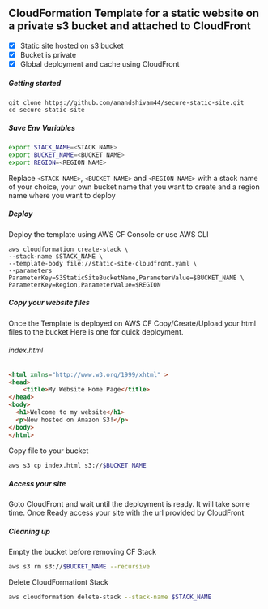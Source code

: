 ## CloudFormation Template for a static website on a private s3 bucket and attached to CloudFront
 - [x] Static site hosted on s3 bucket
 - [x] Bucket is private
 - [x] Global deployment and cache using CloudFront

##### Getting started
```
git clone https://github.com/anandshivam44/secure-static-site.git
cd secure-static-site
```
##### Save Env Variables
```bash
export STACK_NAME=<STACK NAME>
export BUCKET_NAME=<BUCKET NAME>
export REGION=<REGION NAME>
```
Replace `<STACK NAME>`, `<BUCKET NAME>` and `<REGION NAME>` with a stack name of your choice, your own bucket name that you want to create and a region name where you want to deploy 

##### Deploy
Deploy the template using AWS CF Console or use AWS CLI 

```
aws cloudformation create-stack \
--stack-name $STACK_NAME \
--template-body file://static-site-cloudfront.yaml \
--parameters ParameterKey=S3StaticSiteBucketName,ParameterValue=$BUCKET_NAME \
ParameterKey=Region,ParameterValue=$REGION
```
##### Copy your website files

Once the Template is deployed on AWS CF
Copy/Create/Upload your html files to the bucket
Here is one for quick deployment.  
  

###### index.html
```html
<html xmlns="http://www.w3.org/1999/xhtml" >
<head>
    <title>My Website Home Page</title>
</head>
<body>
  <h1>Welcome to my website</h1>
  <p>Now hosted on Amazon S3!</p>
</body>
</html>
```
Copy file to your bucket
```bash
aws s3 cp index.html s3://$BUCKET_NAME
```
  

##### Access your site
Goto CloudFront and wait until the deployment is ready. It will take some time.
Once Ready access your site with the url provided by CloudFront

##### Cleaning up
Empty the bucket before removing CF Stack
```bash
aws s3 rm s3://$BUCKET_NAME --recursive
```
Delete CloudFormationt Stack
```bash
aws cloudformation delete-stack --stack-name $STACK_NAME
```
